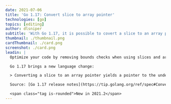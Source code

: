 ```yaml
---
date: 2021-07-06
title: 'Go 1.17: Convert slice to array pointer'
technologies: [go]
topics: [editing]
author: dlsniper
subtitle: 'With Go 1.17, it is possible to covert a slice to an array pointer' 
thumbnail: ./thumbnail.png
cardThumbnail: ./card.png
screenshot: ./card.png
leadin: |
  Optimize your code by removing bounds checks when using slices and arrays.

  Go 1.17 brings a new language change:

  > Converting a slice to an array pointer yields a pointer to the underlying array of the slice. If the length of the slice is less than the length of the array, a run-time panic occurs.

  Source: [Go 1.17 release notes](https://tip.golang.org/ref/spec#Conversions_from_slice_to_array_pointer).

  <span class="tag is-rounded">New in 2021.2</span>
---
```

